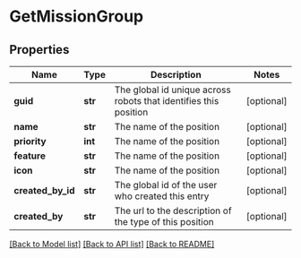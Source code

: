 # GetMissionGroup

## Properties
Name | Type | Description | Notes
------------ | ------------- | ------------- | -------------
**guid** | **str** | The global id unique across robots that identifies this position | [optional] 
**name** | **str** | The name of the position | [optional] 
**priority** | **int** | The name of the position | [optional] 
**feature** | **str** | The name of the position | [optional] 
**icon** | **str** | The name of the position | [optional] 
**created_by_id** | **str** | The global id of the user who created this entry | [optional] 
**created_by** | **str** | The url to the description of the type of this position | [optional] 

[[Back to Model list]](../README.md#documentation-for-models) [[Back to API list]](../README.md#documentation-for-api-endpoints) [[Back to README]](../README.md)


